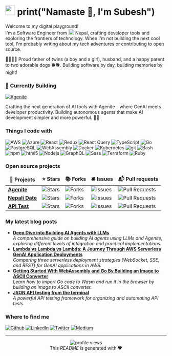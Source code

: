 <h1>
  <img src="https://emojis.slackmojis.com/emojis/images/1531849430/4246/blob-sunglasses.gif?1531849430" width="30"/> 
  print("Namaste 🙏, I'm Subesh")
</h1>

<p>Welcome to my digital playground! </br> I'm a Software Engineer from <img src="https://flagcdn.com/np.svg" width="18"/> Nepal, crafting developer tools and exploring the frontiers of technology. When I'm not building the next cool tool, I'm probably writing about my tech adventures or contributing to open source.</p>

<p>👨‍👩‍👧‍👦 Proud father of twins (a boy and a girl), husband, and a happy parent to two adorable dogs 🐕🐕. Building software by day, building memories by night!</p>

<h3>🔨 Currently Building</h3>
<p>
  <a href="https://github.com/subeshb1/agenite">
    <img src="https://img.shields.io/badge/Agenite-Building%20AI%20Agents%20Made%20Easy-FF4154?style=for-the-badge&logo=github" alt="Agenite" />
  </a>
</p>
<p>Crafting the next generation of AI tools with Agenite - where GenAI meets developer productivity. Building autonomous agents that make AI development simpler and more powerful. 🤖✨</p>

<h3>Things I code with</h3>
<p>
  <img alt="AWS" src="https://img.shields.io/badge/-AWS-232F3E?style=flat-square&logo=amazon-aws&logoColor=white" />
  <img alt="Azure" src="https://img.shields.io/badge/-Azure-0089D6?style=flat-square&logo=microsoft-azure&logoColor=white" />
  <img alt="React" src="https://img.shields.io/badge/-React-45b8d8?style=flat-square&logo=react&logoColor=white" />
  <img alt="Redux" src="https://img.shields.io/badge/-Redux-764ABC?style=flat-square&logo=redux&logoColor=white" />
  <img alt="React Query" src="https://img.shields.io/badge/-React_Query-FF4154?style=flat-square&logo=react-query&logoColor=white" />
  <img alt="TypeScript" src="https://img.shields.io/badge/-TypeScript-007ACC?style=flat-square&logo=typescript&logoColor=white" />
  <img alt="Go" src="https://img.shields.io/badge/-Go-00ADD8?style=flat-square&logo=go&logoColor=white" />
  <img alt="PostgreSQL" src="https://img.shields.io/badge/-PostgreSQL-336791?style=flat-square&logo=postgresql&logoColor=white" />
  <img alt="WebAssembly" src="https://img.shields.io/badge/-WebAssembly-654FF0?style=flat-square&logo=webassembly&logoColor=white" />
  <img alt="Docker" src="https://img.shields.io/badge/-Docker-46a2f1?style=flat-square&logo=docker&logoColor=white" />
  <img alt="Kubernetes" src="https://img.shields.io/badge/-Kubernetes-326CE5?style=flat-square&logo=kubernetes&logoColor=white" />
  <img alt="git" src="https://img.shields.io/badge/-Git-F05032?style=flat-square&logo=git&logoColor=white" />
  <img alt="Bash" src="https://img.shields.io/badge/-Bash-4EAA25?style=flat-square&logo=gnu-bash&logoColor=white" />
  <img alt="npm" src="https://img.shields.io/badge/-NPM-CB3837?style=flat-square&logo=npm&logoColor=white" />
  <img alt="html5" src="https://img.shields.io/badge/-HTML5-E34F26?style=flat-square&logo=html5&logoColor=white" />
  <img alt="Nodejs" src="https://img.shields.io/badge/-Nodejs-43853d?style=flat-square&logo=Node.js&logoColor=white" />
  <img alt="GraphQL" src="https://img.shields.io/badge/-GraphQL-E10098?style=flat-square&logo=graphql&logoColor=white" />
  <img alt="Sass" src="https://img.shields.io/badge/-Sass-CC6699?style=flat-square&logo=sass&logoColor=white" />
  <img alt="Terraform" src="https://img.shields.io/badge/-Terraform-7B42BC?style=flat-square&logo=terraform&logoColor=white" />
  <img alt="Ruby" src="https://img.shields.io/badge/-Ruby-CC342D?style=flat-square&logo=ruby&logoColor=white" />
</p>

<h3>Open source projects</h3>
<table>
  <thead align="center">
    <tr border: none;>
      <td><b>🎁 Projects</b></td>
      <td><b>⭐ Stars</b></td>
      <td><b>📚 Forks</b></td>
      <td><b>🛎 Issues</b></td>
      <td><b>📬 Pull requests</b></td>
    </tr>
  </thead>
  <tbody>
    <tr>
      <td><a href="https://github.com/subeshb1/agenite"><b>Agenite</b></a></td>
      <td><img alt="Stars" src="https://img.shields.io/github/stars/subeshb1/agenite?style=flat-square&labelColor=343b41"/></td>
      <td><img alt="Forks" src="https://img.shields.io/github/forks/subeshb1/agenite?style=flat-square&labelColor=343b41"/></td>
      <td><img alt="Issues" src="https://img.shields.io/github/issues/subeshb1/agenite?style=flat-square&labelColor=343b41"/></td>
      <td><img alt="Pull Requests" src="https://img.shields.io/github/issues-pr/subeshb1/agenite?style=flat-square&labelColor=343b41"/></td>
    </tr>
    <tr>
      <td><a href="https://github.com/subeshb1/Nepali-date"><b>Nepali Date</b></a></td>
      <td><img alt="Stars" src="https://img.shields.io/github/stars/subeshb1/Nepali-date?style=flat-square&labelColor=343b41"/></td>
      <td><img alt="Forks" src="https://img.shields.io/github/forks/subeshb1/Nepali-date?style=flat-square&labelColor=343b41"/></td>
      <td><img alt="Issues" src="https://img.shields.io/github/issues/subeshb1/Nepali-date?style=flat-square&labelColor=343b41"/></td>
      <td><img alt="Pull Requests" src="https://img.shields.io/github/issues-pr/subeshb1/Nepali-date?style=flat-square&labelColor=343b41"/></td>
    </tr>
    <tr>
      <td><a href="https://github.com/subeshb1/api-test"><b>API Test</b></a></td>
      <td><img alt="Stars" src="https://img.shields.io/github/stars/subeshb1/api-test?style=flat-square&labelColor=343b41"/></td>
      <td><img alt="Forks" src="https://img.shields.io/github/forks/subeshb1/api-test?style=flat-square&labelColor=343b41"/></td>
      <td><img alt="Issues" src="https://img.shields.io/github/issues/subeshb1/api-test?style=flat-square&labelColor=343b41"/></td>
      <td><img alt="Pull Requests" src="https://img.shields.io/github/issues-pr/subeshb1/api-test?style=flat-square&labelColor=343b41"/></td>
    </tr>
  </tbody>
</table>

<h3>My latest blog posts</h3>
<ul>
  <li><a href="https://medium.com/swlh/deep-dive-into-building-ai-agents-with-llms-695df4b1e94f"><b>Deep Dive into Building AI Agents with LLMs</b></a><br/><i>A comprehensive guide on building AI agents using LLMs and Agenite, exploring different levels of integration and practical implementations.</i></li>
  <li><a href="https://levelup.gitconnected.com/lambda-vs-lambda-vs-lambda-a-journey-through-aws-serverless-genai-application-deployments-ca1b2e3407bf"><b>Lambda vs Lambda vs Lambda: A Journey Through AWS Serverless GenAI Application Deployments</b></a><br/><i>Comparing three serverless deployment strategies (WebSocket, SSE, and REST) for GenAI applications in AWS.</i></li>
  <li><a href="https://medium.com/swlh/getting-started-with-webassembly-and-go-by-building-an-image-to-ascii-converter-dea10bdf71f6"><b>Getting Started With WebAssembly and Go By Building an Image to ASCII Converter</b></a><br/><i>Learn how to import Go code to Wasm and run it in the browser by building an image to ASCII converter.</i></li>
  <li><a href="https://levelup.gitconnected.com/
  json-api-testing-from-the-terminal-492528d65049"><b>JSON API testing from the terminal</b></a><br/><i>A powerful API testing framework for organizing and automating API tests</i></li>
</ul>

<h3>Where to find me</h3>
<p>
<a href="https://github.com/subeshb1" target="_blank"><img alt="Github" src="https://img.shields.io/badge/GitHub-%2312100E.svg?&style=for-the-badge&logo=Github&logoColor=white" /></a>
<a href="https://www.linkedin.com/in/subesh-bhandari-523438112" target="_blank"><img alt="LinkedIn" src="https://img.shields.io/badge/linkedin-%230077B5.svg?&style=for-the-badge&logo=linkedin&logoColor=white" /></a>
<a href="https://twitter.com/subeshb1" target="_blank"><img alt="Twitter" src="https://img.shields.io/badge/twitter-%231DA1F2.svg?&style=for-the-badge&logo=twitter&logoColor=white" /></a>
<a href="https://medium.com/@subeshb1" target="_blank"><img alt="Medium" src="https://img.shields.io/badge/medium-%2312100E.svg?&style=for-the-badge&logo=medium&logoColor=white" /></a>
</p>

---

<p align="center">
  <img src="https://komarev.com/ghpvc/?username=subeshb1&label=Profile%20views&color=0e75b6&style=flat" alt="profile views" /> 
  </br>
  This <i>README</i> is generated with ❤️
</p>
